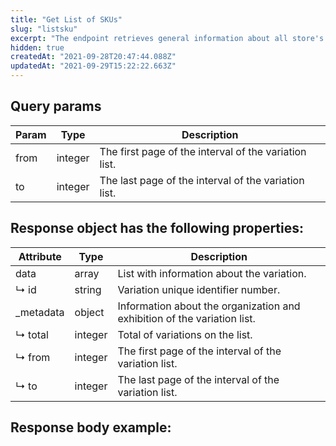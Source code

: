 ```yaml
---
title: "Get List of SKUs"
slug: "listsku"
excerpt: "The endpoint retrieves general information about all store's variations."
hidden: true
createdAt: "2021-09-28T20:47:44.088Z"
updatedAt: "2021-09-29T15:22:22.663Z"
---
```

## Query params

| Param      | Type   | Description                                              |
| ---------- | ------ | -------------------------------------------------------- |
| from                 | integer           | The first page of the interval of the variation list.                                                                                                                     |
| to                 | integer           | The last page of the interval of the variation list.                                                                                                                     |


## Response object has the following properties:

| Attribute          | Type             | Description                                                                                                                                            |
| ------------------ | ---------------- | ------------------------------------------------------------------------------------------------------------------------------------------------------ |
| data                 | array           | List with information about the variation.                                                                                                                     |
| ↳ id                 | string           | Variation unique identifier number.                                                                                                                     
| _metadata                 | object           | Information about the organization and exhibition of the variation list.                                                                                                                     |
| ↳ total                 | integer           | Total of variations on the list.                                                                                                                     |
| ↳ from                 | integer           | The first page of the interval of the variation list.                                                                                                                     |
| ↳ to                 | integer           | The last page of the interval of the variation list.                                                                                                                     |


## Response body example: